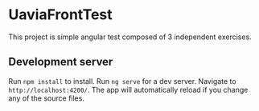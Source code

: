 # UaviaFrontTest

This project is simple angular test composed of 3 independent exercises.

## Development server

Run `npm install` to install.
Run `ng serve` for a dev server. Navigate to `http://localhost:4200/`. The app will automatically reload if you change any of the source files.